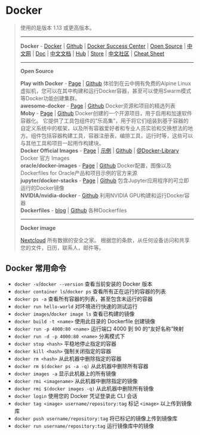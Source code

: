 # Docker

> 使用的是版本 1.13 或更高版本。  
>
> ---
> **Docker** - 
[Docker](https://www.docker.com/) | 
[Github](https://github.com/docker) | 
[Docker Success Center](https://success.docker.com) | 
[Open Source](https://www.docker.com/community/open-source) | 
[中文网](https://www.docker-cn.com/) | 
[Doc](https://docs.docker.com/) | 
[中文文档](https://docs.docker-cn.com/) | 
[Hub](https://hub.docker.com/) | 
[Store](https://store.docker.com/) | 
[中文社区](http://www.docker.org.cn/index.html) | 
[Cheat Sheet](https://github.com/wsargent/docker-cheat-sheet)  
>
> ---
> **Open Source**  
>
> **Play with Docker** - 
[Page](https://labs.play-with-docker.com/) | 
[Github](https://github.com/play-with-docker/play-with-docker) 
体验到在云中拥有免费的Alpine Linux虚拟机，您可以在其中构建和运行Docker容器，甚至可以使用Swarm模式等Docker功能创建集群。  
> **awesome-docker** - 
[Page](https://awesome-docker.netlify.com) | 
[Github](https://github.com/veggiemonk/awesome-docker) 
Docker资源和项目的精选列表  
> **Moby** - 
[Page](https://mobyproject.org/) | 
[Github](https://github.com/moby/moby) 
Docker创建的一个开源项目，用于启用和加速软件容器化。
它提供了工具包组件的“乐高集”，用于将它们组装到基于容器的自定义系统中的框架，以及所有容器爱好者和专业人员实验和交换想法的地方。组件包括容器构建工具，容器注册表，编排工具，运行时等，这些可以与其他工具和项目一起用作构建块。  
> **Docker Official Images** - 
[Page](https://hub.docker.com/search/?q=&type=image) | 
[示例](https://docs.docker-cn.com/samples/) | 
[Github](https://github.com/docker-library/official-images) | 
[@Docker-Library](https://github.com/docker-library) 
Docker 官方 Images  
> **oracle/docker-images** - 
[Page](https://developer.oracle.com/containers) | 
[Github](https://github.com/oracle/docker-images) 
Docker配置，图像以及Dockerfiles for Oracle产品和项目示例的官方来源  
> **jupyter/docker-stacks** - 
[Page](https://jupyter-docker-stacks.readthedocs.io/en/latest/index.html) | 
[Github](https://github.com/jupyter/docker-stacks) 
包含Jupyter应用程序的可立即运行的Docker镜像  
> **NVIDIA/nvidia-docker** - 
[Github](https://github.com/NVIDIA/nvidia-docker) 
利用NVIDIA GPU构建和运行Docker容器  
> **Dockerfiles** - 
[blog](https://blog.jessfraz.com/post/docker-containers-on-the-desktop/) | 
[Github](https://github.com/jessfraz/dockerfiles) 
各种Dockerfiles  
>
> ---
> **Docker image**  
>
> [Nextcloud](https://github.com/nextcloud/docker) 所有数据的安全之家。 根据您的条款，从任何设备访问和共享您的文件，日历，联系人，邮件等。  

## Docker 常用命令

* `docker -v`/`docker --version` 查看当前安装的 Docker 版本
* `docker container ls`/`docker ps` 查看所有正在运行的容器的列表
* `docker ps -a` 查看所有容器的列表，甚至包含未运行的容器
* `docker run hello-world` 对环境进行快速的测试运行
* `docker images`/`docker image ls` 查看已构建的镜像
* `docker build -t <name>` 使用此目录的 Dockerfile 创建镜像
* `docker run -p 4000:80 <name>` 运行端口 4000 到 90 的“友好名称”映射
* `docker run -d -p 4000:80 <name>` 分离模式下
* `docker stop <hash>` 平稳地停止指定的容器
* `docker kill <hash>` 强制关闭指定的容器
* `docker rm <hash>` 从此机器中删除指定的容器
* `docker rm $(docker ps -a -q)` 从此机器中删除所有容器
* `docker images -a` 显示此机器上的所有镜像
* `docker rmi <imagename>` 从此机器中删除指定的镜像
* `docker rmi $(docker images -q)` 从此机器中删除所有镜像
* `docker login` 使用您的 Docker 凭证登录此 CLI 会话
* `docker tag <image> username/repository:tag` 标记 `<image>` 以上传到镜像库
* `docker push username/repository:tag` 将已标记的镜像上传到镜像库
* `docker run username/repository:tag` 运行镜像库中的镜像